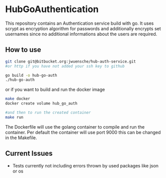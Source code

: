# HubGoAuthentication
This repository contains an Authentication service build with go. It uses scrypt
as encryption algorithm for passwords and additionally encrypts set usernames
since no additional informations about the users are required.

## How to use
```bash
git clone git@bitbucket.org:jwuensche/hub-auth-service.git
#or http if you have not added your ssh key to github

go build -o hub-go-auth
./hub-go-auth
```

or if you want to build and run the docker image
```bash
make docker
docker create volume hub_go_auth

#and then to run the created container
make run
```

The Dockerfile will use the golang container to compile and run the container.
Per default the container will use port 9000 this can be changed in the
Makefile.

## Current Issues
- Tests currently not including errors thrown by used packages like json or os
